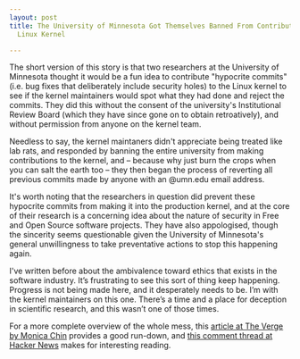 ```yaml
---
layout: post
title: The University of Minnesota Got Themselves Banned From Contributing to the
  Linux Kernel

---
```

The short version of this story is that two researchers at the University of Minnesota thought it would be a fun idea to contribute "hypocrite commits" (i.e. bug fixes that deliberately include security holes) to the Linux kernel to see if the kernel maintainers would spot what they had done and reject the commits. They did this without the consent of the university's Institutional Review Board (which they have since gone on to obtain retroatively), and without permission from anyone on the kernel team.

Needless to say, the kernel maintaners didn't appreciate being treated like lab rats, and responded by banning the entire university from making contributions to the kernel, and – because why just burn the crops when you can salt the earth too – they then began the process of reverting all previous commits made by anyone with an @umn.edu email address.

It's worth noting that the researchers in question did prevent these hypocrite commits from making it into the production kernel, and at the core of their research is a concerning idea about the nature of security in Free and Open Source software projects. They have also appologised, though the sincerity seems questionable given the University of Minnesota's general unwillingness to take preventative actions to stop this happening again.

I've written before about the ambivalence toward ethics that exists in the software industry. It’s frustrating to see this sort of thing keep happening. Progress is not being made here, and it desperately needs to be. I’m with the kernel maintainers on this one. There’s a time and a place for deception in scientific research, and this wasn’t one of those times.

For a more complete overview of the whole mess, this [article at The Verge by Monica Chin](https://www.theverge.com/2021/4/30/22410164/linux-kernel-university-of-minnesota-banned-open-source "How a university got itself banned from the Linux kernel") provides a good run-down, and [this comment thread at Hacker News](https://news.ycombinator.com/item?id=26887670) makes for interesting reading.